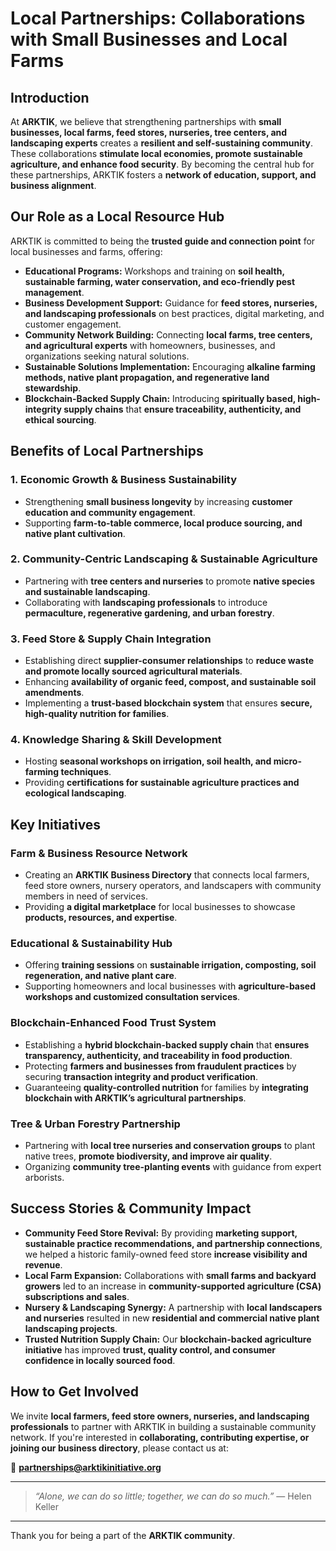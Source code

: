 # **Local Partnerships: Collaborations with Small Businesses and Local Farms**

## **Introduction**
At **ARKTIK**, we believe that strengthening partnerships with **small businesses, local farms, feed stores, nurseries, tree centers, and landscaping experts** creates a **resilient and self-sustaining community**. These collaborations **stimulate local economies, promote sustainable agriculture, and enhance food security**. By becoming the central hub for these partnerships, ARKTIK fosters a **network of education, support, and business alignment**.

## **Our Role as a Local Resource Hub**
ARKTIK is committed to being the **trusted guide and connection point** for local businesses and farms, offering:

- **Educational Programs:** Workshops and training on **soil health, sustainable farming, water conservation, and eco-friendly pest management**.
- **Business Development Support:** Guidance for **feed stores, nurseries, and landscaping professionals** on best practices, digital marketing, and customer engagement.
- **Community Network Building:** Connecting **local farms, tree centers, and agricultural experts** with homeowners, businesses, and organizations seeking natural solutions.
- **Sustainable Solutions Implementation:** Encouraging **alkaline farming methods, native plant propagation, and regenerative land stewardship**.
- **Blockchain-Backed Supply Chain:** Introducing **spiritually based, high-integrity supply chains** that **ensure traceability, authenticity, and ethical sourcing**.

## **Benefits of Local Partnerships**

### **1. Economic Growth & Business Sustainability**
- Strengthening **small business longevity** by increasing **customer education and community engagement**.
- Supporting **farm-to-table commerce, local produce sourcing, and native plant cultivation**.

### **2. Community-Centric Landscaping & Sustainable Agriculture**
- Partnering with **tree centers and nurseries** to promote **native species and sustainable landscaping**.
- Collaborating with **landscaping professionals** to introduce **permaculture, regenerative gardening, and urban forestry**.

### **3. Feed Store & Supply Chain Integration**
- Establishing direct **supplier-consumer relationships** to **reduce waste and promote locally sourced agricultural materials**.
- Enhancing **availability of organic feed, compost, and sustainable soil amendments**.
- Implementing a **trust-based blockchain system** that ensures **secure, high-quality nutrition for families**.

### **4. Knowledge Sharing & Skill Development**
- Hosting **seasonal workshops on irrigation, soil health, and micro-farming techniques**.
- Providing **certifications for sustainable agriculture practices and ecological landscaping**.

## **Key Initiatives**

### **Farm & Business Resource Network**
- Creating an **ARKTIK Business Directory** that connects local farmers, feed store owners, nursery operators, and landscapers with community members in need of services.
- Providing **a digital marketplace** for local businesses to showcase **products, resources, and expertise**.

### **Educational & Sustainability Hub**
- Offering **training sessions** on **sustainable irrigation, composting, soil regeneration, and native plant care**.
- Supporting homeowners and local businesses with **agriculture-based workshops and customized consultation services**.

### **Blockchain-Enhanced Food Trust System**
- Establishing a **hybrid blockchain-backed supply chain** that **ensures transparency, authenticity, and traceability in food production**.
- Protecting **farmers and businesses from fraudulent practices** by securing **transaction integrity and product verification**.
- Guaranteeing **quality-controlled nutrition** for families by **integrating blockchain with ARKTIK’s agricultural partnerships**.

### **Tree & Urban Forestry Partnership**
- Partnering with **local tree nurseries and conservation groups** to plant native trees, **promote biodiversity, and improve air quality**.
- Organizing **community tree-planting events** with guidance from expert arborists.

## **Success Stories & Community Impact**
- **Community Feed Store Revival:** By providing **marketing support, sustainable practice recommendations, and partnership connections**, we helped a historic family-owned feed store **increase visibility and revenue**.
- **Local Farm Expansion:** Collaborations with **small farms and backyard growers** led to an increase in **community-supported agriculture (CSA) subscriptions and sales**.
- **Nursery & Landscaping Synergy:** A partnership with **local landscapers and nurseries** resulted in new **residential and commercial native plant landscaping projects**.
- **Trusted Nutrition Supply Chain:** Our **blockchain-backed agriculture initiative** has improved **trust, quality control, and consumer confidence in locally sourced food**.

## **How to Get Involved**
We invite **local farmers, feed store owners, nurseries, and landscaping professionals** to partner with ARKTIK in building a sustainable community network. If you're interested in **collaborating, contributing expertise, or joining our business directory**, please contact us at:

📩 **[partnerships@arktikinitiative.org](mailto:partnerships@arktikinitiative.org)**

---

> *“Alone, we can do so little; together, we can do so much.”* — Helen Keller

---

Thank you for being a part of the **ARKTIK community**.

